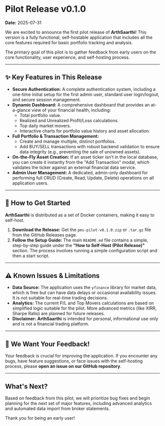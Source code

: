 # Pilot Release v0.1.0

**Date:** 2025-07-31

We are excited to announce the first pilot release of **ArthSaarthi**! This version is a fully functional, self-hostable application that includes all the core features required for basic portfolio tracking and analysis.

The primary goal of this pilot is to gather feedback from early users on the core functionality, user experience, and self-hosting process.

---

## ✨ Key Features in This Release

*   **Secure Authentication:** A complete authentication system, including a one-time initial setup for the first admin user, standard user login/logout, and secure session management.
*   **Dynamic Dashboard:** A comprehensive dashboard that provides an at-a-glance view of your financial health, including:
    *   Total portfolio value.
    *   Realized and Unrealized Profit/Loss calculations.
    *   Top daily market movers.
    *   Interactive charts for portfolio value history and asset allocation.
*   **Full Portfolio & Transaction Management:**
    *   Create and manage multiple, distinct portfolios.
    *   Add BUY/SELL transactions with robust backend validation to ensure data integrity (e.g., preventing the sale of unowned assets).
*   **On-the-Fly Asset Creation:** If an asset ticker isn't in the local database, you can create it instantly from the "Add Transaction" modal, which validates the ticker against an external financial data service.
*   **Admin User Management:** A dedicated, admin-only dashboard for performing full CRUD (Create, Read, Update, Delete) operations on all application users.

---

## 🚀 How to Get Started

**ArthSaarthi** is distributed as a set of Docker containers, making it easy to self-host.

1.  **Download the Release:** Get the `pms-pilot-v0.1.0.zip` or `.tar.gz` file from the GitHub Releases page.
2.  **Follow the Setup Guide:** The main `README.md` file contains a simple, step-by-step guide under the **"How to Self-Host (Pilot Release)"** section. The process involves running a simple configuration script and then a start script.

---

## ⚠️ Known Issues & Limitations

*   **Data Source:** The application uses the `yfinance` library for market data, which is free but can have data delays or occasional availability issues. It is not suitable for real-time trading decisions.
*   **Analytics:** The current P/L and Top Movers calculations are based on simplified logic suitable for the pilot. More advanced metrics (like XIRR, Sharpe Ratio) are planned for future releases.
*   **Disclaimer:** **ArthSaarthi** is intended for personal, informational use only and is not a financial trading platform.

---

## 💬 We Want Your Feedback!

Your feedback is crucial for improving the application. If you encounter any bugs, have feature suggestions, or face issues with the self-hosting process, please **open an issue on our GitHub repository**.

---

## What's Next?

Based on feedback from this pilot, we will prioritize bug fixes and begin planning for the next set of major features, including advanced analytics and automated data import from broker statements.

Thank you for being an early user!
